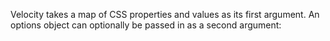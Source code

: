 Velocity takes a map of CSS properties and values as its first argument. An options object can optionally be passed in as a second argument:
